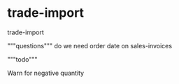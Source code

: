 trade-import
============

trade-import




"""questions"""
do we need order date on sales-invoices


"""todo"""

Warn for negative quantity
